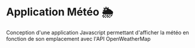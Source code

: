# Application Météo 🌦

Conception d'une application Javascript permettant d'afficher la météo en fonction de son emplacement avec l'API OpenWeatherMap
